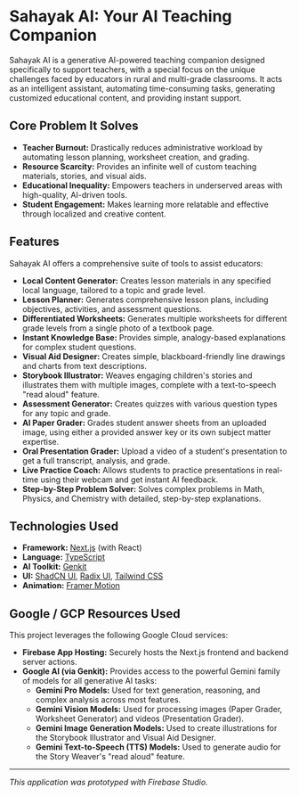 # Sahayak AI: Your AI Teaching Companion

Sahayak AI is a generative AI-powered teaching companion designed specifically to support teachers, with a special focus on the unique challenges faced by educators in rural and multi-grade classrooms. It acts as an intelligent assistant, automating time-consuming tasks, generating customized educational content, and providing instant support.

## Core Problem It Solves

*   **Teacher Burnout:** Drastically reduces administrative workload by automating lesson planning, worksheet creation, and grading.
*   **Resource Scarcity:** Provides an infinite well of custom teaching materials, stories, and visual aids.
*   **Educational Inequality:** Empowers teachers in underserved areas with high-quality, AI-driven tools.
*   **Student Engagement:** Makes learning more relatable and effective through localized and creative content.

## Features

Sahayak AI offers a comprehensive suite of tools to assist educators:

*   **Local Content Generator:** Creates lesson materials in any specified local language, tailored to a topic and grade level.
*   **Lesson Planner:** Generates comprehensive lesson plans, including objectives, activities, and assessment questions.
*   **Differentiated Worksheets:** Generates multiple worksheets for different grade levels from a single photo of a textbook page.
*   **Instant Knowledge Base:** Provides simple, analogy-based explanations for complex student questions.
*   **Visual Aid Designer:** Creates simple, blackboard-friendly line drawings and charts from text descriptions.
*   **Storybook Illustrator:** Weaves engaging children's stories and illustrates them with multiple images, complete with a text-to-speech "read aloud" feature.
*   **Assessment Generator:** Creates quizzes with various question types for any topic and grade.
*   **AI Paper Grader:** Grades student answer sheets from an uploaded image, using either a provided answer key or its own subject matter expertise.
*   **Oral Presentation Grader:** Upload a video of a student's presentation to get a full transcript, analysis, and grade.
*   **Live Practice Coach:** Allows students to practice presentations in real-time using their webcam and get instant AI feedback.
*   **Step-by-Step Problem Solver:** Solves complex problems in Math, Physics, and Chemistry with detailed, step-by-step explanations.

## Technologies Used

*   **Framework:** [Next.js](https://nextjs.org/) (with React)
*   **Language:** [TypeScript](https://www.typescriptlang.org/)
*   **AI Toolkit:** [Genkit](https://firebase.google.com/docs/genkit)
*   **UI:** [ShadCN UI](https://ui.shadcn.com/), [Radix UI](https://www.radix-ui.com/), [Tailwind CSS](https://tailwindcss.com/)
*   **Animation:** [Framer Motion](https://www.framer.com/motion/)

## Google / GCP Resources Used

This project leverages the following Google Cloud services:

*   **Firebase App Hosting:** Securely hosts the Next.js frontend and backend server actions.
*   **Google AI (via Genkit):** Provides access to the powerful Gemini family of models for all generative AI tasks:
    *   **Gemini Pro Models:** Used for text generation, reasoning, and complex analysis across most features.
    *   **Gemini Vision Models:** Used for processing images (Paper Grader, Worksheet Generator) and videos (Presentation Grader).
    *   **Gemini Image Generation Models:** Used to create illustrations for the Storybook Illustrator and Visual Aid Designer.
    *   **Gemini Text-to-Speech (TTS) Models:** Used to generate audio for the Story Weaver's "read aloud" feature.

---
*This application was prototyped with Firebase Studio.*
